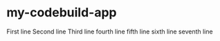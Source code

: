 # my-codebuild-app

First line
Second line
Third line
fourth line
fifth line
sixth line
seventh line
